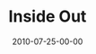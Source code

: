 ---
layout: message
category: message
series: "Kingdom Come"
title: "Inside Out"
date: 2010-07-25-00-00
message_id: 630
---